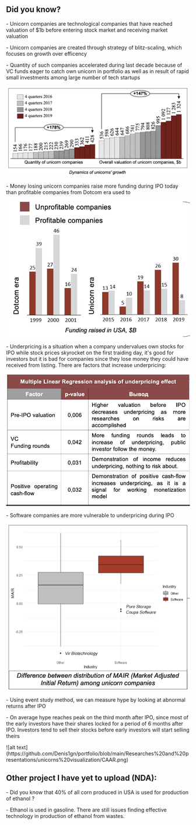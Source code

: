 ## Did you know?
<p>- Unicorn companies are technological companies that have reached valuation of $1b before entering stock market and receiving market valuation <p>
<p>- Unicorn companies are created through strategy of blitz-scaling, which focuses on growth over efficency<p>
<p>- Quantity of such companies accelerated during last decade because of VC funds eager to catch own unicorn in portfolio as well as in result of rapid small investments among large number of tech startups<p>
  
![alt text](https://github.com/Denis1gn/portfolio/blob/main/Researches%20and%20presentations/unicorns%20visualization/Number%20of%20companies.png)
  
<p>- Money losing unicorn companies raise more funding during IPO today than profitable companies from Dotcom era used to<p>
  
 
![alt text](https://github.com/Denis1gn/portfolio/blob/main/Researches%20and%20presentations/unicorns%20visualization/Quantity.png)
  
<p>- Underpricing is a situation when a company undervalues own stocks for IPO while stock prices skyrocket on the first traiding day, it's good for investors but it is bad for companies since they lose money they could have received from listing. There are factors that increase underpricing: <p>

![alt text](https://github.com/Denis1gn/portfolio/blob/main/Researches%20and%20presentations/unicorns%20visualization/regression.png)

<p>- Software companies are more vulnerable to underpricing during IPO<p>

![alt text](https://github.com/Denis1gn/portfolio/blob/main/Researches%20and%20presentations/unicorns%20visualization/software.png)


<p>- Using event study method, we can measure hype by looking at abnormal returns after IPO<p>
<p>- On average hype reaches peak on the third month after IPO, since most of the early investors have their shares locked for a period of 6 months after IPO. Investors tend to sell their stocks before early investors will start selling theirs<p>
![alt text](https://github.com/Denis1gn/portfolio/blob/main/Researches%20and%20presentations/unicorns%20visualization/CAAR.png)


  
## Other project I have yet to upload (NDA):
<p>- Did you know that 40% of all corn produced in USA is used for production of ethanol ?<p>
<p>- Ethanol is used in gasoline. There are still issues finding effective technology in production of ethanol from wastes.<p>
